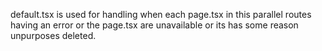default.tsx is used for handling when each page.tsx in this parallel routes having an error or the page.tsx are unavailable or its has some reason unpurposes deleted.
